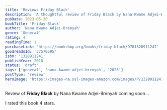 ```yaml
---
title: 'Review: Friday Black'
description: 'A thoughtful review of Friday Black by Nana Kwame Adjei-Brenyah'
pubDate: 2023-05-20
bookTitle: 'Friday Black'
author: 'Nana Kwame Adjei-Brenyah'
genre: 'General'
rating: 4
readingTime: 1
purchaseLink: 'https://bookshop.org/books/friday-black/9781328911247'
goodreadsId: '37570595'
isbn: '1328911241'
publishYear: 2018
status: 'draft'
tags: ['general', 'nana-kwame-adjei-brenyah', '2023']
postType: 'review'
heroImage: 'https://images-na.ssl-images-amazon.com/images/P/1328911241.01.L.jpg'
---
```


Review of **Friday Black** by Nana Kwame Adjei-Brenyah coming soon...

I rated this book 4 stars.
